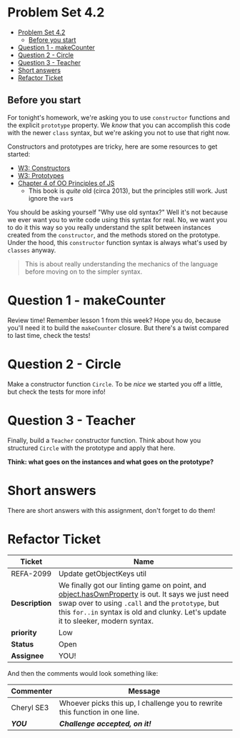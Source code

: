 # Problem Set 4.2
- [Problem Set 4.2](#problem-set-42)
  - [Before you start](#before-you-start)
- [Question 1 - makeCounter](#question-1---makecounter)
- [Question 2 - Circle](#question-2---circle)
- [Question 3 - Teacher](#question-3---teacher)
- [Short answers](#short-answers)
- [Refactor Ticket](#refactor-ticket)

## Before you start
For tonight's homework, we're asking you to use `constructor` functions and the explicit `prototype` property. We *know* that you can accomplish this code with the newer `class` syntax, but we're asking you not to use that right now.

Constructors and prototypes are tricky, here are some resources to get started:

- [W3: Constructors](https://www.w3schools.com/js/js_object_constructors.asp)
- [W3: Prototypes](https://www.w3schools.com/js/js_object_prototypes.asp)
- [Chapter 4 of OO Principles of JS](http://www.r-5.org/files/books/computers/languages/escss/fp/Nicholas_C_Zakas-The_Principles_of_JavaScript-EN.pdf)
   - This book is *quite* old (circa 2013), but the principles still work. Just ignore the `var`s

You should be asking yourself "Why use old syntax?" Well it's not because we ever want you to write code using this syntax for real. No, we want you to do it this way so you really understand the split between instances created from the `constructor`, and the methods stored on the prototype. Under the hood, this `constructor` function syntax is always what's used by `classes` anyway.

> This is about really understanding the mechanics of the language before moving on to the simpler syntax.

# Question 1 - makeCounter
Review time! Remember lesson 1 from this week? Hope you do, because you'll need it to build the `makeCounter` closure. But there's a twist compared to last time, check the tests!

# Question 2 - Circle
Make a constructor function `Circle`. To be *nice* we started you off a little, but check the tests for more info!

# Question 3 - Teacher
Finally, build a `Teacher` constructor function. Think about how you structured `Circle` with the prototype and apply that here.

**Think: what goes on the instances and what goes on the prototype?**

# Short answers
There are short answers with this assignment, don't forget to do them!

# Refactor Ticket

| Ticket | Name |
|--------|-----|
| REFA-2099 | Update getObjectKeys util |
|**Description** | We finally got our linting game on point, and [object.hasOwnProperty](https://eslint.org/docs/latest/rules/no-prototype-builtins) is out. It says we just need swap over to using `.call` and the `prototype`, but this `for..in` syntax is old and clunky. Let's update it to sleeker, modern syntax. |
| **priority** | Low |
| **Status** | Open |
| **Assignee** | YOU! |

And then the comments would look something like:

| Commenter | Message |
|-----------|---------|
| Cheryl SE3  | Whoever picks this up, I challenge you to rewrite this function in one line. |
| _**YOU**_ | _**Challenge accepted, on it!**_ |
